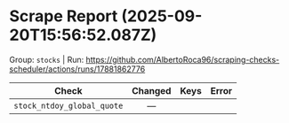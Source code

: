 # Scrape Report (2025-09-20T15:56:52.087Z)

Group: `stocks`  |  Run: https://github.com/AlbertoRoca96/scraping-checks-scheduler/actions/runs/17881862776

| Check | Changed | Keys | Error |
|---|:---:|:--|:--|
| `stock_ntdoy_global_quote` | — |  |  |
